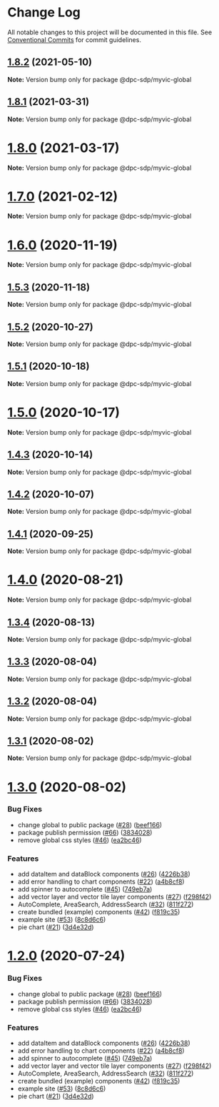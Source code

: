 # Change Log

All notable changes to this project will be documented in this file.
See [Conventional Commits](https://conventionalcommits.org) for commit guidelines.

## [1.8.2](https://github.com/dpc-sdp/myvictoria-vic-gov-au/tree/master/packages/global/compare/v1.8.1...v1.8.2) (2021-05-10)

**Note:** Version bump only for package @dpc-sdp/myvic-global






## [1.8.1](https://github.com/dpc-sdp/myvictoria-vic-gov-au/tree/master/packages/global/compare/v1.8.0...v1.8.1) (2021-03-31)

**Note:** Version bump only for package @dpc-sdp/myvic-global





# [1.8.0](https://github.com/dpc-sdp/myvictoria-vic-gov-au/tree/master/packages/global/compare/v1.7.0...v1.8.0) (2021-03-17)

**Note:** Version bump only for package @dpc-sdp/myvic-global






# [1.7.0](https://github.com/dpc-sdp/myvictoria-vic-gov-au/tree/master/packages/global/compare/v1.6.1...v1.7.0) (2021-02-12)

**Note:** Version bump only for package @dpc-sdp/myvic-global





# [1.6.0](https://github.com/dpc-sdp/myvictoria-vic-gov-au/tree/master/packages/global/compare/v1.5.3...v1.6.0) (2020-11-19)

**Note:** Version bump only for package @dpc-sdp/myvic-global





## [1.5.3](https://github.com/dpc-sdp/myvictoria-vic-gov-au/tree/master/packages/global/compare/v1.5.1...v1.5.3) (2020-11-18)

**Note:** Version bump only for package @dpc-sdp/myvic-global





## [1.5.2](https://github.com/dpc-sdp/myvictoria-vic-gov-au/tree/master/packages/global/compare/v1.5.1...v1.5.2) (2020-10-27)

**Note:** Version bump only for package @dpc-sdp/myvic-global





## [1.5.1](https://github.com/dpc-sdp/myvictoria-vic-gov-au/tree/master/packages/global/compare/v1.5.0...v1.5.1) (2020-10-18)

**Note:** Version bump only for package @dpc-sdp/myvic-global





# [1.5.0](https://github.com/dpc-sdp/myvictoria-vic-gov-au/tree/master/packages/global/compare/v1.4.2...v1.5.0) (2020-10-17)

**Note:** Version bump only for package @dpc-sdp/myvic-global





## [1.4.3](https://github.com/dpc-sdp/myvictoria-vic-gov-au/tree/master/packages/global/compare/v1.4.2...v1.4.3) (2020-10-14)

**Note:** Version bump only for package @dpc-sdp/myvic-global





## [1.4.2](https://github.com/dpc-sdp/myvictoria-vic-gov-au/tree/master/packages/global/compare/v1.4.0...v1.4.2) (2020-10-07)

**Note:** Version bump only for package @dpc-sdp/myvic-global





## [1.4.1](https://github.com/dpc-sdp/myvictoria-vic-gov-au/tree/master/packages/global/compare/v1.4.0...v1.4.1) (2020-09-25)

**Note:** Version bump only for package @dpc-sdp/myvic-global






# [1.4.0](https://github.com/dpc-sdp/myvictoria-vic-gov-au/tree/master/packages/global/compare/v1.3.4...v1.4.0) (2020-08-21)

**Note:** Version bump only for package @dpc-sdp/myvic-global






## [1.3.4](https://github.com/dpc-sdp/myvictoria-vic-gov-au/tree/master/packages/global/compare/v1.3.3...v1.3.4) (2020-08-13)

**Note:** Version bump only for package @dpc-sdp/myvic-global






## [1.3.3](https://github.com/dpc-sdp/myvictoria-vic-gov-au/tree/master/packages/global/compare/v1.3.2...v1.3.3) (2020-08-04)

**Note:** Version bump only for package @dpc-sdp/myvic-global





## [1.3.2](https://github.com/dpc-sdp/myvictoria-vic-gov-au/tree/master/packages/global/compare/v1.3.1...v1.3.2) (2020-08-04)

**Note:** Version bump only for package @dpc-sdp/myvic-global





## [1.3.1](https://github.com/dpc-sdp/myvictoria-vic-gov-au/tree/master/packages/global/compare/v1.3.0...v1.3.1) (2020-08-02)

**Note:** Version bump only for package @dpc-sdp/myvic-global





# [1.3.0](https://github.com/dpc-sdp/myvictoria-vic-gov-au/tree/master/packages/global/compare/v1.1.3...v1.3.0) (2020-08-02)


### Bug Fixes

* change global to public package ([#28](https://github.com/dpc-sdp/myvictoria-vic-gov-au/tree/master/packages/global/issues/28)) ([beef166](https://github.com/dpc-sdp/myvictoria-vic-gov-au/tree/master/packages/global/commit/beef166e362f9ee39da93661dc820ee555bf8f9a))
* package publish permission ([#66](https://github.com/dpc-sdp/myvictoria-vic-gov-au/tree/master/packages/global/issues/66)) ([3834028](https://github.com/dpc-sdp/myvictoria-vic-gov-au/tree/master/packages/global/commit/38340282f6ecb026619cd699635f134be50a6f01))
* remove global css styles ([#46](https://github.com/dpc-sdp/myvictoria-vic-gov-au/tree/master/packages/global/issues/46)) ([ea2bc46](https://github.com/dpc-sdp/myvictoria-vic-gov-au/tree/master/packages/global/commit/ea2bc4669ba6218b4e831736c9d6a03d6cbd4298))


### Features

* add dataItem and dataBlock components ([#26](https://github.com/dpc-sdp/myvictoria-vic-gov-au/tree/master/packages/global/issues/26)) ([4226b38](https://github.com/dpc-sdp/myvictoria-vic-gov-au/tree/master/packages/global/commit/4226b382cae297a4962a979f7e319eef99d66500))
* add error handling to chart components ([#22](https://github.com/dpc-sdp/myvictoria-vic-gov-au/tree/master/packages/global/issues/22)) ([a4b8cf8](https://github.com/dpc-sdp/myvictoria-vic-gov-au/tree/master/packages/global/commit/a4b8cf8e32e726d9e0ac8418e0ee56c532bc0709))
* add spinner to autocomplete ([#45](https://github.com/dpc-sdp/myvictoria-vic-gov-au/tree/master/packages/global/issues/45)) ([749eb7a](https://github.com/dpc-sdp/myvictoria-vic-gov-au/tree/master/packages/global/commit/749eb7a3a17afbd86f76ab2f6c85b3ad4ce8cd1d))
* add vector layer and vector tile layer components ([#27](https://github.com/dpc-sdp/myvictoria-vic-gov-au/tree/master/packages/global/issues/27)) ([f298f42](https://github.com/dpc-sdp/myvictoria-vic-gov-au/tree/master/packages/global/commit/f298f42569a15bb4d46ce443f7d084cb5d8095d3))
* AutoComplete, AreaSearch, AddressSearch ([#32](https://github.com/dpc-sdp/myvictoria-vic-gov-au/tree/master/packages/global/issues/32)) ([811f272](https://github.com/dpc-sdp/myvictoria-vic-gov-au/tree/master/packages/global/commit/811f272cdd271188b12a575a5ceca3fd96953116))
* create bundled (example) components ([#42](https://github.com/dpc-sdp/myvictoria-vic-gov-au/tree/master/packages/global/issues/42)) ([f819c35](https://github.com/dpc-sdp/myvictoria-vic-gov-au/tree/master/packages/global/commit/f819c356b2c53f0a75d04542f22d73dae4516569))
* example site ([#53](https://github.com/dpc-sdp/myvictoria-vic-gov-au/tree/master/packages/global/issues/53)) ([8c8d6c6](https://github.com/dpc-sdp/myvictoria-vic-gov-au/tree/master/packages/global/commit/8c8d6c6e56b8772cdacc303d689358fe74ee791d))
* pie chart ([#21](https://github.com/dpc-sdp/myvictoria-vic-gov-au/tree/master/packages/global/issues/21)) ([3d4e32d](https://github.com/dpc-sdp/myvictoria-vic-gov-au/tree/master/packages/global/commit/3d4e32d9c934d3a745f02e5cf46822dbb878c760))





# [1.2.0](https://github.com/dpc-sdp/myvictoria-vic-gov-au/tree/master/packages/global/compare/v1.1.3...v1.2.0) (2020-07-24)


### Bug Fixes

* change global to public package ([#28](https://github.com/dpc-sdp/myvictoria-vic-gov-au/tree/master/packages/global/issues/28)) ([beef166](https://github.com/dpc-sdp/myvictoria-vic-gov-au/tree/master/packages/global/commit/beef166e362f9ee39da93661dc820ee555bf8f9a))
* package publish permission ([#66](https://github.com/dpc-sdp/myvictoria-vic-gov-au/tree/master/packages/global/issues/66)) ([3834028](https://github.com/dpc-sdp/myvictoria-vic-gov-au/tree/master/packages/global/commit/38340282f6ecb026619cd699635f134be50a6f01))
* remove global css styles ([#46](https://github.com/dpc-sdp/myvictoria-vic-gov-au/tree/master/packages/global/issues/46)) ([ea2bc46](https://github.com/dpc-sdp/myvictoria-vic-gov-au/tree/master/packages/global/commit/ea2bc4669ba6218b4e831736c9d6a03d6cbd4298))


### Features

* add dataItem and dataBlock components ([#26](https://github.com/dpc-sdp/myvictoria-vic-gov-au/tree/master/packages/global/issues/26)) ([4226b38](https://github.com/dpc-sdp/myvictoria-vic-gov-au/tree/master/packages/global/commit/4226b382cae297a4962a979f7e319eef99d66500))
* add error handling to chart components ([#22](https://github.com/dpc-sdp/myvictoria-vic-gov-au/tree/master/packages/global/issues/22)) ([a4b8cf8](https://github.com/dpc-sdp/myvictoria-vic-gov-au/tree/master/packages/global/commit/a4b8cf8e32e726d9e0ac8418e0ee56c532bc0709))
* add spinner to autocomplete ([#45](https://github.com/dpc-sdp/myvictoria-vic-gov-au/tree/master/packages/global/issues/45)) ([749eb7a](https://github.com/dpc-sdp/myvictoria-vic-gov-au/tree/master/packages/global/commit/749eb7a3a17afbd86f76ab2f6c85b3ad4ce8cd1d))
* add vector layer and vector tile layer components ([#27](https://github.com/dpc-sdp/myvictoria-vic-gov-au/tree/master/packages/global/issues/27)) ([f298f42](https://github.com/dpc-sdp/myvictoria-vic-gov-au/tree/master/packages/global/commit/f298f42569a15bb4d46ce443f7d084cb5d8095d3))
* AutoComplete, AreaSearch, AddressSearch ([#32](https://github.com/dpc-sdp/myvictoria-vic-gov-au/tree/master/packages/global/issues/32)) ([811f272](https://github.com/dpc-sdp/myvictoria-vic-gov-au/tree/master/packages/global/commit/811f272cdd271188b12a575a5ceca3fd96953116))
* create bundled (example) components ([#42](https://github.com/dpc-sdp/myvictoria-vic-gov-au/tree/master/packages/global/issues/42)) ([f819c35](https://github.com/dpc-sdp/myvictoria-vic-gov-au/tree/master/packages/global/commit/f819c356b2c53f0a75d04542f22d73dae4516569))
* example site ([#53](https://github.com/dpc-sdp/myvictoria-vic-gov-au/tree/master/packages/global/issues/53)) ([8c8d6c6](https://github.com/dpc-sdp/myvictoria-vic-gov-au/tree/master/packages/global/commit/8c8d6c6e56b8772cdacc303d689358fe74ee791d))
* pie chart ([#21](https://github.com/dpc-sdp/myvictoria-vic-gov-au/tree/master/packages/global/issues/21)) ([3d4e32d](https://github.com/dpc-sdp/myvictoria-vic-gov-au/tree/master/packages/global/commit/3d4e32d9c934d3a745f02e5cf46822dbb878c760))

